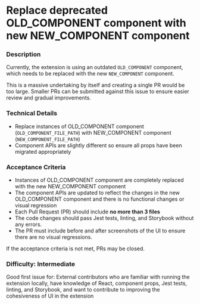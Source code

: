 <!--
Select all instances and replace the following with ticket details
- OLD_COMPONENT
- OLD_COMPONENT_FILE_PATH
- NEW_COMPONENT
- NEW_COMPONENT_FILE_PATH
-->

# Replace deprecated OLD_COMPONENT component with new NEW_COMPONENT component

### Description

Currently, the extension is using an outdated `OLD_COMPONENT` component, which needs to be replaced with the new `NEW_COMPONENT` component.

This is a massive undertaking by itself and creating a single PR would be too large. Smaller PRs can be submitted against this issue to ensure easier review and gradual improvements.

### Technical Details

- Replace instances of OLD_COMPONENT component (`OLD_COMPONENT_FILE_PATH`) with NEW_COMPONENT component (`NEW_COMPONENT_FILE_PATH`)
- Component APIs are slightly different so ensure all props have been migrated appropriately

### Acceptance Criteria

- Instances of OLD_COMPONENT component are completely replaced with the new NEW_COMPONENT component
- The component APIs are updated to reflect the changes in the new OLD_COMPONENT component and there is no functional changes or visual regression
- Each Pull Request (PR) should include **no more than 3 files**
- The code changes should pass Jest tests, linting, and Storybook without any errors.
- The PR must include before and after screenshots of the UI to ensure there are no visual regressions.

If the acceptance criteria is not met, PRs may be closed.

### Difficulty: Intermediate

Good first issue for: External contributors who are familiar with running the extension locally, have knowledge of React, component props, Jest tests, linting, and Storybook, and want to contribute to improving the cohesiveness of UI in the extension

